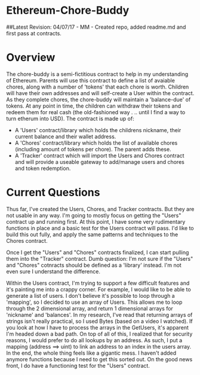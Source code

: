# Ethereum-Chore-Buddy

##Latest Revision: 
04/07/17 - MM - Created repo, added readme.md and first pass at contracts.

# Overview
The chore-buddy is a semi-fictitious contract to help in my understanding of Ethereum.  Parents will use this contract to define a list of avaiable chores, along with a number of 'tokens' that each chore is worth.  Children will have their own addresses and will self-create a User within the contract.  As they complete chores, the chore-buddy will maintain a 'balance-due' of tokens.  At any point in time, the children can withdraw their tokens and redeem them for real cash (the old-fashioned way . .. until I find a way to turn etherum into USD).  The contract is made up of:
  * A 'Users' contract/library which holds the childrens nickname, their current balance and their wallet address.
  * A 'Chores' contract/library which holds the list of available chores (including amount of tokens per chore). The parent adds these.
  * A 'Tracker' contract which will import the Users and Chores contract and will provide a useable gateway to add/manage users and chores and token redemption.



  # Current Questions
Thus far, I've created the Users, Chores, and Tracker contracts. But they are not usable in any way.  I'm going to mostly focus on getting the "Users" contract up and running first.  At this point, I have some very rudimentary functions in place and a basic test for the Users contract will pass.  I'd like to build this out fully, and apply the same patterns and techniques to the Chores contract.

Once I get the "Users" and "Chores" contracts finalized, I can start pulling them into the "Tracker" contract.  Dumb question:  I'm not sure if the "Users" and "Chores" cotnracts should be defined as a 'library' instead. I'm not even sure I understand the difference.

Within the Users contract, I'm trying to support a few difficult features and it's painting me into a crappy corner.  For example, I would like to be able to generate a list of users.  I don't believe it's possible to loop through a 'mapping', so I decided to use an array of Users. This allows me to loop through the 2 dimensional array, and return 1 dimensional arrays for 'nickname' and 'balances'.  In my research, I've read that returning arrays of strings isn't really practical, so I used Bytes (based on a video I watched).  If you look at how I have to process the arrays in the GetUsers, it's apparent I'm headed down a bad path.   On top of all of this, I realized that for security reasons, I would prefer to do all lookups by an address.  As such, I put a mapping (address ==> uint) to link an address to an index in the users array.  In the end, the whole thing feels like a gigantic mess.  I haven't added anymore functions because I need to get this sorted out.  On the good news front, I do have a functioning test for the "Users" contract.